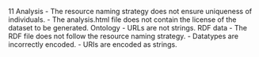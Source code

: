 11
    Analysis
        - The resource naming strategy does not ensure uniqueness of individuals.
        - The analysis.html file does not contain the license of the dataset to be generated.
    Ontology
        - URLs are not strings.
    RDF data
        - The RDF file does not follow the resource naming strategy.
        - Datatypes are incorrectly encoded.
        - URIs are encoded as strings.
